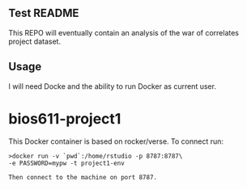 Test README
----------------

This REPO will eventually contain an analysis of the war of correlates project dataset.

Usage
--------

I will need Docke and the ability to run Docker as current user.

# bios611-project1


This Docker container is based on rocker/verse. To connect run:

    >docker run -v `pwd`:/home/rstudio -p 8787:8787\
    -e PASSWORD=mypw -t project1-env    
    
    Then connect to the machine on port 8787.